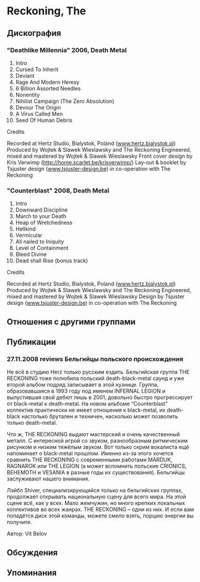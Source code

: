 # Reckoning, The



## Дискография

### "Deathlike Millennia" 2006, Death Metal

1. Intro 
2. Cursed To Inherit 
3. Deviant 
4. Rage And Modern Heresy 
5. 6 Billion Assorted Needles 
6. Nonentity 
7. Nihilist Campaign (The Zero Absolution) 
8. Devour The Origin 
9. A Virus Called Men 
10. Seed Of Human Debris 

Credits 

Recorded at Hertz Studio, Bialystok, Poland (www.hertz.bialystok.pl)
Produced by Wojtek & Slawek Wieslawsky and The Reckoning
Engineered, mixed and mastered by Wojtek & Slawek Wieslawsky
Front cover design by Kris Verwimp (http://home.scarlet.be/krisverwimp/)
Lay-out & booklet by Tsjuster design (www.tsjuster-design.be) in co-operation with The Reckoning 

### "Counterblast" 2008, Death Metal

1. Intro
2. Downward Discipline
3. March to your Death
4. Heap of Wretchedness
5. Hellkind
6. Vermicular
7. All nailed to Iniquity
8. Level of Containment
9. Bleed Divine
10. Dead shall Rise (bonus track) 

Credits 

Recorded at Hertz Studio, Bialystok, Poland (www.hertz.bialystok.pl)
Produced by Wojtek & Slawek Wieslawsky and The Reckoning
Engineered, mixed and mastered by Wojtek & Slawek Wieslawsky
Design by Tsjuster design (www.tsjuster-design.be) in co-operation with The Reckoning


## Отношения с другими группами


## Публикации

### 27.11.2008 reviews Бельгийцы польского происхождения

<P>Не всё в студию Herz только русским ездить. Бельгийская группа THE RECKONING тоже полюбила польский death-black-metal саунд и уже второй альбом подряд записывает в этой кузнице. Группа, образовавшаяся в 1993 году под именем INFERNAL LEGION и выпустившая свой дебют лишь в 2001, довольно быстро прогрессирует от black-metal к death-metal. На новом альбоме “Counterblast” коллектив практически не имеет отношения к black-metal, их death-black настолько брутален и техничен, насколько может позволить только death-metal.</P>
<P>Что ж, THE RECKONING выдают мастерский и очень качественный металл. С интересной игрой со звуком, разнообразным ритмическим рисунком и низким тяжёлым звуком. Вот только скрим вокалиста ещё напоминает о black-metal прошлом. Именно из-за этого хочется сравнить THE RECKONING с современными работами MARDUK, RAGNAROK или THE LEGION (а может вспомнить польские CRIONICS, BEHEMOTH и VESANIA в разные годы их существования). Бельгийцы заслуживают нашего внимания.</P>
<P>Лэйбл Shiver, специализирующийся только на бельгийских группах, продолжает открывать национальную сцену для всего мира. На этой сцене всё, как у всех. Мало жемчужин, но много крепких локальных коллективов во всех жанрах. THE RECKONING – одни из них. И если вам попадётся диск этой команды, можете смело взять, порцию энергии вы получите.</P>
Автор: Vit Belov


## Обсуждения


## Упоминания

